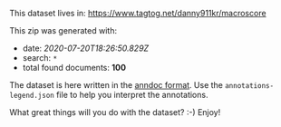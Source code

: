 This dataset lives in: https://www.tagtog.net/danny911kr/macroscore

This zip was generated with:
  * date: _2020-07-20T18:26:50.829Z_
  * search: `*`
  * total found documents: **100**

The dataset is here written in the [anndoc format](https://docs.tagtog.net/anndoc.html). Use the `annotations-legend.json` file to help you interpret the annotations.


What great things will you do with the dataset? :-) Enjoy!
